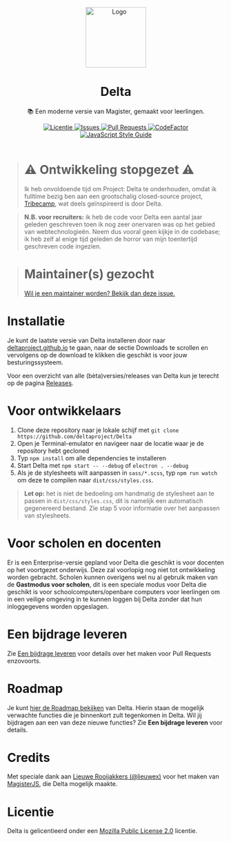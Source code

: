 <div align="center">
  <img src="https://github.com/deltaproject/Delta/raw/master/img/icons/icon.jpg" alt="Logo" width="140" height="140">
  <h1>Delta</h1>
  <p>📚 Een moderne versie van Magister, gemaakt voor leerlingen.</p>
  <a href="https://github.com/deltaproject/Delta/blob/master/LICENSE">
    <img src="https://img.shields.io/github/license/deltaproject/Delta.svg?style=flat-square" alt="Licentie"></img>
  </a>
  <a href="https://github.com/deltaproject/Delta/issues">
    <img src="https://img.shields.io/github/issues/deltaproject/Delta.svg?style=flat-square" alt="Issues"></img>
  </a>
  <a href="https://github.com/deltaproject/Delta/pulls">
    <img src="https://img.shields.io/badge/PRs-welcome-brightgreen.svg?style=flat-square" alt="Pull Requests"></img>
  </a>
  <a href="https://www.codefactor.io/repository/github/deltaproject/delta">
    <img src="https://www.codefactor.io/repository/github/deltaproject/delta/badge" alt="CodeFactor"></img>
  </a>
  <a href="https://standardjs.com">
    <img src="https://img.shields.io/badge/code_style-standard-brightgreen.svg", alt="JavaScript Style Guide">
  </a>
  <br><br>
</div>

> # ⚠️ Ontwikkeling stopgezet ⚠️
> Ik heb onvoldoende tijd om Project: Delta te onderhouden, omdat ik fulltime bezig ben aan een grootschalig closed-source project, [Tribecamp](https://github.com/tribecamp), wat deels geïnspireerd is door Delta.

> **N.B. voor recruiters:** ik heb de code voor Delta een aantal jaar geleden geschreven toen ik nog zeer onervaren was op het gebied van webtechnologieën.
> Neem dus vooral geen kijkje in de codebase; ik heb zelf al enige tijd geleden de horror van mijn toentertijd geschreven code ingezien.

> # Maintainer(s) gezocht
> [Wil je een maintainer worden? Bekijk dan deze issue.](https://github.com/deltaproject/Delta/issues/57)

# Installatie
Je kunt de laatste versie van Delta installeren door naar [deltaproject.github.io](https://deltaproject.github.io) te gaan, naar de sectie Downloads te scrollen en vervolgens op de download te klikken die geschikt is voor jouw besturingssysteem.

Voor een overzicht van alle (bèta)versies/releases van Delta kun je terecht op de pagina [Releases](https://github.com/deltaproject/Delta/releases).

# Voor ontwikkelaars
1. Clone deze repository naar je lokale schijf met `git clone https://github.com/deltaproject/Delta`
2. Open je Terminal-emulator en navigeer naar de locatie waar je de repository hebt gecloned
3. Typ `npm install` om alle dependencies te installeren
4. Start Delta met `npm start -- --debug` of `electron . --debug`
5. Als je de stylesheets wilt aanpassen in `sass/*.scss`, typ `npm run watch` om deze te compilen naar `dist/css/styles.css`.
> **Let op:** het is niet de bedoeling om handmatig de stylesheet aan te passen in `dist/css/styles.css`, dit is namelijk een automatisch gegenereerd bestand.
Zie stap 5 voor informatie over het aanpassen van stylesheets.

# Voor scholen en docenten
Er is een Enterprise-versie gepland voor Delta die geschikt is voor docenten op het voortgezet onderwijs. Deze zal voorlopig nog niet tot ontwikkeling worden gebracht. Scholen kunnen overigens wel nu al gebruik maken van de **Gastmodus voor scholen**, dit is een speciale modus voor Delta die geschikt is voor schoolcomputers/openbare computers voor leerlingen om in een veilige omgeving in te kunnen loggen bij Delta zonder dat hun inloggegevens worden opgeslagen.

# Een bijdrage leveren
Zie [Een bijdrage leveren](https://github.com/deltaproject/Delta/blob/master/docs/CONTRIBUTING.md) voor details over het maken voor Pull Requests enzovoorts.

# Roadmap
Je kunt [hier de Roadmap bekijken](https://github.com/deltaproject/Delta/projects/1) van Delta. Hierin staan de mogelijk verwachte functies die je binnenkort zult tegenkomen in Delta. Wil jij bijdragen aan een van deze nieuwe functies? Zie **Een bijdrage leveren** voor details.

# Credits
Met speciale dank aan [Lieuwe Rooijakkers (@lieuwex)](https://github.com/lieuwex) voor het maken van [MagisterJS](https://github.com/simplyGits/MagisterJS), die Delta mogelijk maakte.

# Licentie
Delta is gelicentieerd onder een [Mozilla Public License 2.0](https://github.com/deltaproject/Delta/blob/master/LICENSE) licentie.
